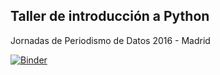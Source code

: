 ## Taller de introducción a Python

Jornadas de Periodismo de Datos 2016 - Madrid

[![Binder](http://mybinder.org/badge.svg)](http://mybinder.org/repo/malev/jpd16)
